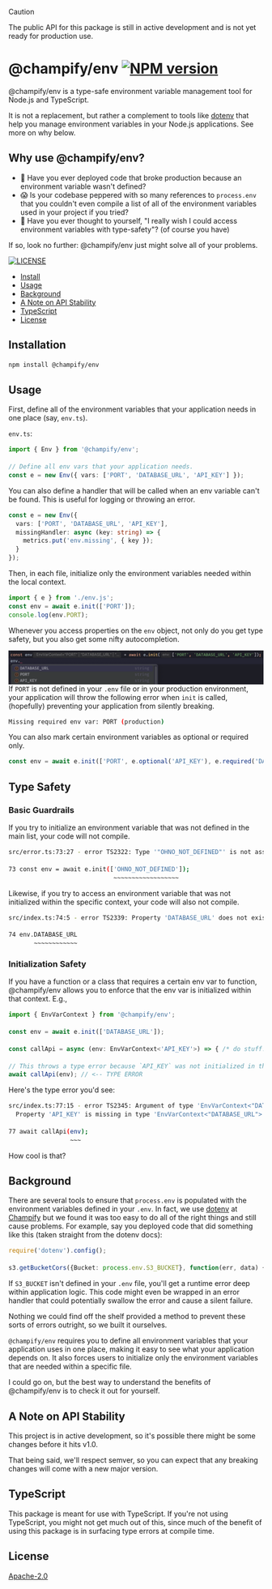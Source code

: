 > [!CAUTION]
> The public API for this package is still in active development and is not yet ready for production use.

# @champify/env [![NPM version](https://img.shields.io/npm/v/@champify/env.svg?style=flat-square)](https://www.npmjs.com/package/@champify/env)

@champify/env is a type-safe environment variable management tool for Node.js and TypeScript.

It is not a replacement, but rather a complement to tools like [dotenv](https://www.npmjs.com/package/dotenv) that help you manage environment variables in your Node.js applications. See more on why below.

## Why use @champify/env?

* 🫥 Have you ever deployed code that broke production because an environment variable wasn't defined? 
* 😱 Is your codebase peppered with so many references to `process.env` that you couldn't even compile a list of all of the environment variables used in your project if you tried?
* 🤔 Have you ever thought to yourself, "I really wish I could access environment variables with type-safety"? (of course you have)

If so, look no further: @champify/env just might solve all of your problems.

[![LICENSE](https://img.shields.io/github/license/champifyio/env.svg)](LICENSE)

* [Install](#installation)
* [Usage](#usage)
* [Background](#background)
* [A Note on API Stability](#a-note-on-api-stability)
* [TypeScript](#typescript)
* [License](#license)

## Installation

```bash
npm install @champify/env
```

## Usage

First, define all of the environment variables that your application needs in one place (say, `env.ts`).

`env.ts`:
```typescript
import { Env } from '@champify/env';

// Define all env vars that your application needs.
const e = new Env({ vars: ['PORT', 'DATABASE_URL', 'API_KEY'] });
```

You can also define a handler that will be called when an env variable can't be found. This is useful for logging or throwing an error.

```typescript
const e = new Env({ 
  vars: ['PORT', 'DATABASE_URL', 'API_KEY'],
  missingHandler: async (key: string) => {
    metrics.put('env.missing', { key });
  }
});
```

Then, in each file, initialize only the environment variables needed within the local context.

```typescript
import { e } from './env.js';
const env = await e.init(['PORT']);
console.log(env.PORT);
```

Whenever you access properties on the `env` object, not only do you get type safety, but you also get some nifty autocompletion.

<img src="https://github.com/champifyio/env/blob/main/assets/autocomplete.png?raw=true" alt="autocompletion" align="left" />


If `PORT` is not defined in your `.env` file or in your production environment, your application will throw the following error when `init` is called, (hopefully) preventing your application from silently breaking.

```bash
Missing required env var: PORT (production)
```

You can also mark certain environment variables as optional or required only.

```typescript
const env = await e.init(['PORT', e.optional('API_KEY'), e.required('DATABASE_URL')]);
```

## Type Safety

### Basic Guardrails

If you try to initialize an environment variable that was not defined in the main list, your code will not compile.

```bash
src/error.ts:73:27 - error TS2322: Type '"OHNO_NOT_DEFINED"' is not assignable to type '"PORT" | "DATABASE_URL" | "API_KEY" | EnvVarDefinition<"PORT" | "DATABASE_URL" | "API_KEY">'.

73 const env = await e.init(['OHNO_NOT_DEFINED']);
                             ~~~~~~~~~~~~~~~~~~
```

Likewise, if you try to access an environment variable that was not initialized within the specific context, your code will also not compile.

```bash
src/index.ts:74:5 - error TS2339: Property 'DATABASE_URL' does not exist on type 'EnvVarContext<"PORT">'.

74 env.DATABASE_URL
       ~~~~~~~~~~~~
```

### Initialization Safety

If you have a function or a class that requires a certain env var to function, @champify/env allows you to enforce that the env var is initialized within that context. E.g.,

```typescript
import { EnvVarContext } from '@champify/env';

const env = await e.init(['DATABASE_URL']);

const callApi = async (env: EnvVarContext<'API_KEY'>) => { /* do stuff! */ }

// This throws a type error because `API_KEY` was not initialized in this context!
await callApi(env); // <-- TYPE ERROR
```

Here's the type error you'd see:

```bash
src/index.ts:77:15 - error TS2345: Argument of type 'EnvVarContext<"DATABASE_URL">' is not assignable to parameter of type 'EnvVarContext<"API_KEY">'.
  Property 'API_KEY' is missing in type 'EnvVarContext<"DATABASE_URL">' but required in type 'EnvVarContext<"API_KEY">'.

77 await callApi(env);
                 ~~~
```

How cool is that?

## Background

There are several tools to ensure that `process.env` is populated with the environment variables defined in your `.env`. In fact, we use [dotenv](https://www.npmjs.com/package/dotenv) at [Champify](https://champify.io) but we found it was too easy to do all of the right things and still cause problems. For example, say you deployed code that did something like this (taken straight from the dotenv docs):

```typescript
require('dotenv').config();

s3.getBucketCors({Bucket: process.env.S3_BUCKET}, function(err, data) {});
```

If `S3_BUCKET` isn't defined in your `.env` file, you'll get a runtime error deep within application logic. This code might even be wrapped in an error handler that could potentially swallow the error and cause a silent failure.

Nothing we could find off the shelf provided a method to prevent these sorts of errors outright, so we built it ourselves.

`@champify/env` requires you to define all environment variables that your application uses in one place, making it easy to see what your application depends on. It also forces users to initialize only the environment variables that are needed within a specific file.

I could go on, but the best way to understand the benefits of @champify/env is to check it out for yourself.

## A Note on API Stability

This project is in active development, so it's possible there might be some changes before it hits v1.0.

That being said, we'll respect semver, so you can expect that any breaking changes will come with a new major version.

## TypeScript

This package is meant for use with TypeScript. If you're not using TypeScript, you might not get much out of this, since much of the benefit of using this package is in surfacing type errors at compile time.

## License

[Apache-2.0](./LICENSE)